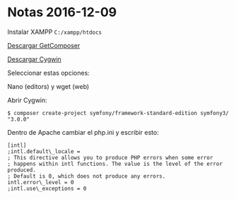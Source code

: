 #	Notas 2016-12-09

Instalar XAMPP
```C:/xampp/htdocs```

[Descargar GetComposer](https://getcomposer.org/)

[Descargar Cygwin](https://www.cygwin.com/)

Seleccionar estas opciones:

Nano (editors) y wget (web)

Abrir Cygwin:

```
$ composer create-project symfony/framework-standard-edition symfony3/ "3.0.0"
```
 Dentro de Apache cambiar el php.ini y escribir esto:
```
[intl]
;intl.default\_locale =
; This directive allows you to produce PHP errors when some error
; happens within intl functions. The value is the level of the error produced.
; Default is 0, which does not produce any errors.
intl.error\_level = 0
;intl.use\_exceptions = 0
```

